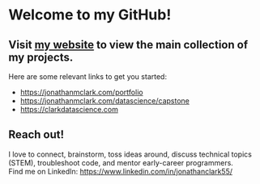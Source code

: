 # Welcome to my GitHub!

## Visit [my website](https://jonathanmclark.com) to view the main collection of my projects.
Here are some relevant links to get you started:
- https://jonathanmclark.com/portfolio
- https://jonathanmclark.com/datascience/capstone
- https://clarkdatascience.com

## Reach out!
I love to connect, brainstorm, toss ideas around, discuss technical topics (STEM), troubleshoot code, and mentor early-career programmers.
<br>Find me on LinkedIn: https://www.linkedin.com/in/jonathanclark55/
